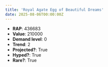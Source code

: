 ```yaml
---
title: 'Royal Agate Egg of Beautiful Dreams'
date: 2025-08-06T00:00:00Z
---
```

- **RAP**: 436683
- **Value**: 210000
- **Demand level**: 0
- **Trend**: 2
- **Projected?**: True
- **Hyped?**: True
- **Rare?**: True
